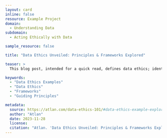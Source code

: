 ```yaml
---
layout: card
inline: false
resource: Example Project
domain:
  - Understanding Data
subdomain:
  - Acting Ethically with Data

sample_resource: false

title: "Data Ethics Unveiled: Principles & Frameworks Explored"

teaser: >
  This blog post, intended for a quick read, defines data ethics; identifies various reasons as to why data ethics is so important; outlines useful frameworks, guiding principles, and challenges of data ethics; and describes real world examples of data ethics, including the situations, concerns, and outcomes of each.

keywords:
  - "Data Ethics Examples"
  - "Data Ethics"
  - "Frameworks"
  - "Guiding Principles"

metadata:
  source: https://atlan.com/data-ethics-101/#data-ethics-example-exploring-real-world-scenarios
  author: "Atlan"
  date: 2023-11-28
  license:
  citation: "Atlan. 'Data Ethics Unveiled: Principles & Frameworks Explored.' https://atlan.com/data-ethics-101/#data-ethics-example-exploring-real-world-scenarios. Accessed on 29 June 2024."
---
```

